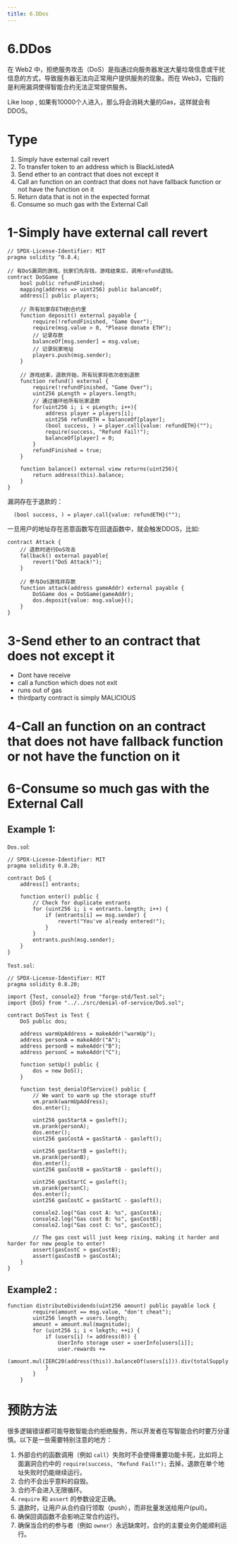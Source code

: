 ```yaml
---
title: 6.DDos
---
```

# 6.DDos

在 Web2 中，拒绝服务攻击（DoS）是指通过向服务器发送大量垃圾信息或干扰信息的方式，导致服务器无法向正常用户提供服务的现象。而在 Web3，它指的是利用漏洞使得智能合约无法正常提供服务。

Like loop , 如果有10000个人进入，那么将会消耗大量的Gas，这样就会有DDOS。

# Type

1. Simply have external call revert
2. To transfer token to an address which is BlackListedA
3. Send ether to an contract that does not except it
4. Call an function on an contract that does not have fallback function or not have the function on it
5. Return data that is not in the expected format
6. Consume so much gas with the External Call

# 1-Simply have external call revert

```solidity
// SPDX-License-Identifier: MIT
pragma solidity ^0.8.4;

// 有DoS漏洞的游戏，玩家们先存钱，游戏结束后，调用refund退钱。
contract DoSGame {
    bool public refundFinished;
    mapping(address => uint256) public balanceOf;
    address[] public players;

    // 所有玩家存ETH到合约里
    function deposit() external payable {
        require(!refundFinished, "Game Over");
        require(msg.value > 0, "Please donate ETH");
        // 记录存款
        balanceOf[msg.sender] = msg.value;
        // 记录玩家地址
        players.push(msg.sender);
    }

    // 游戏结束，退款开始，所有玩家将依次收到退款
    function refund() external {
        require(!refundFinished, "Game Over");
        uint256 pLength = players.length;
        // 通过循环给所有玩家退款
        for(uint256 i; i < pLength; i++){
            address player = players[i];
            uint256 refundETH = balanceOf[player];
            (bool success, ) = player.call{value: refundETH}("");
            require(success, "Refund Fail!");
            balanceOf[player] = 0;
        }
        refundFinished = true;
    }

    function balance() external view returns(uint256){
        return address(this).balance;
    }
}
```

漏洞存在于退款的：

```solidity
  (bool success, ) = player.call{value: refundETH}("");
```

一旦用户的地址存在恶意函数写在回退函数中，就会触发DDOS，比如:

```solidity
contract Attack {
    // 退款时进行DoS攻击
    fallback() external payable{
        revert("DoS Attack!");
    }

    // 参与DoS游戏并存款
    function attack(address gameAddr) external payable {
        DoSGame dos = DoSGame(gameAddr);
        dos.deposit{value: msg.value}();
    }
}
```


# 3-Send ether to an contract that does not except it

- Dont have receive
- call a function which does not exit
- runs out of gas
- thirdparty contract is simply MALICIOUS

# 4-Call an function on an contract that does not have fallback function or not have the function on it

# 6-Consume so much gas with the External Call

## Example 1:

`Dos.so`l:

```solidity
// SPDX-License-Identifier: MIT
pragma solidity 0.8.20;

contract DoS {
    address[] entrants;

    function enter() public {
        // Check for duplicate entrants
        for (uint256 i; i < entrants.length; i++) {
            if (entrants[i] == msg.sender) {
                revert("You've already entered!");
            }
        }
        entrants.push(msg.sender);
    }
}
```

`Test.sol`:

```solidity
// SPDX-License-Identifier: MIT
pragma solidity 0.8.20;

import {Test, console2} from "forge-std/Test.sol";
import {DoS} from "../../src/denial-of-service/DoS.sol";

contract DoSTest is Test {
    DoS public dos;

    address warmUpAddress = makeAddr("warmUp");
    address personA = makeAddr("A");
    address personB = makeAddr("B");
    address personC = makeAddr("C");

    function setUp() public {
        dos = new DoS();
    }

    function test_denialOfService() public {
        // We want to warm up the storage stuff
        vm.prank(warmUpAddress);
        dos.enter();

        uint256 gasStartA = gasleft();
        vm.prank(personA);
        dos.enter();
        uint256 gasCostA = gasStartA - gasleft();

        uint256 gasStartB = gasleft();
        vm.prank(personB);
        dos.enter();
        uint256 gasCostB = gasStartB - gasleft();

        uint256 gasStartC = gasleft();
        vm.prank(personC);
        dos.enter();
        uint256 gasCostC = gasStartC - gasleft();

        console2.log("Gas cost A: %s", gasCostA);
        console2.log("Gas cost B: %s", gasCostB);
        console2.log("Gas cost C: %s", gasCostC);

        // The gas cost will just keep rising, making it harder and harder for new people to enter!
        assert(gasCostC > gasCostB);
        assert(gasCostB > gasCostA);
    }
}
```

## Example2 :

```solidity
function distributeDividends(uint256 amount) public payable lock {
        require(amount == msg.value, "don't cheat");
        uint256 length = users.length;
        amount = amount.mul(magnitude);
        for (uint256 i; i < lekgth; ++i) {
            if (users[i] != address(0)) {
                UserInfo storage user = userInfo[users[i]];
                user.rewards +=
                    (amount.mul(IERC20(address(this)).balanceOf(users[i])).div(totalSupply.SUb(MINIMUM_LIOUIDITY)));
            }
        }
    }
```

# 预防方法

很多逻辑错误都可能导致智能合约拒绝服务，所以开发者在写智能合约时要万分谨慎。以下是一些需要特别注意的地方：

1. 外部合约的函数调用（例如 `call`）失败时不会使得重要功能卡死，比如将上面漏洞合约中的 `require(success, "Refund Fail!");` 去掉，退款在单个地址失败时仍能继续运行。
2. 合约不会出乎意料的自毁。
3. 合约不会进入无限循环。
4. `require` 和 `assert` 的参数设定正确。
5. 退款时，让用户从合约自行领取（push），而非批量发送给用户(pull)。
6. 确保回调函数不会影响正常合约运行。
7. 确保当合约的参与者（例如 `owner`）永远缺席时，合约的主要业务仍能顺利运行。